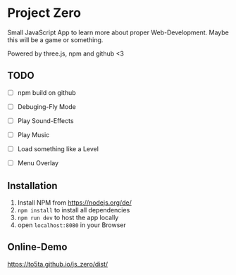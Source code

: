 # Project Zero

Small JavaScript App to learn more about proper Web-Development. Maybe this will be a game or something.

Powered by three.js, npm and github <3

## TODO

- [ ] npm build on github
- [ ] Debuging-Fly Mode
- [ ] Play Sound-Effects
- [ ] Play Music
- [ ] Load something like a Level
- [ ] Menu Overlay


## Installation

1. Install NPM from https://nodejs.org/de/
2. `npm install` to install all dependencies
3. `npm run dev` to host the app locally
4. open `localhost:8080` in your Browser

## Online-Demo

https://to5ta.github.io/js_zero/dist/